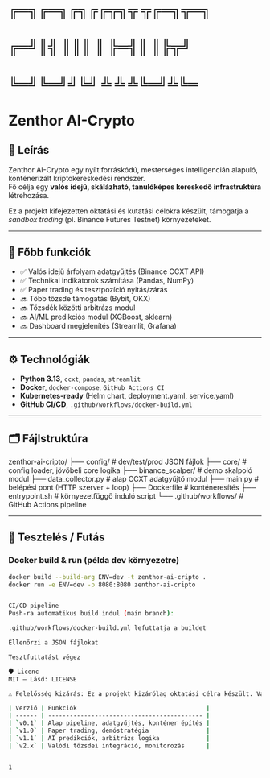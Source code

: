 ﻿# ╔═╗╔═╗╔╗╔╔╦╗╦ ╦╔═╗╦═╗  
# ╔═╝║╣ ║║║ ║ ╠═╣║ ║╠╦╝  
# ╚═╝╚═╝╝╚╝ ╩ ╩ ╩╚═╝╩╚═  
# Zenthor AI-Crypto

## 🧠 Leírás

Zenthor AI-Crypto egy nyílt forráskódú, mesterséges intelligencián alapuló, konténerizált kriptokereskedési rendszer.  
Fő célja egy **valós idejű, skálázható, tanulóképes kereskedő infrastruktúra** létrehozása.

Ez a projekt kifejezetten oktatási és kutatási célokra készült, támogatja a *sandbox trading* (pl. Binance Futures Testnet) környezeteket.

---

## 🔧 Főbb funkciók

- ✅ Valós idejű árfolyam adatgyűjtés (Binance CCXT API)
- ✅ Technikai indikátorok számítása (Pandas, NumPy)
- ✅ Paper trading és tesztpozíció nyitás/zárás
- 🔜 Több tőzsde támogatás (Bybit, OKX)
- 🔜 Tőzsdék közötti arbitrázs modul
- 🔜 AI/ML predikciós modul (XGBoost, sklearn)
- 🔜 Dashboard megjelenítés (Streamlit, Grafana)

---

## ⚙️ Technológiák

- **Python 3.13**, `ccxt`, `pandas`, `streamlit`
- **Docker**, `docker-compose`, `GitHub Actions CI`
- **Kubernetes-ready** (Helm chart, deployment.yaml, service.yaml)
- **GitHub CI/CD**, `.github/workflows/docker-build.yml`

---

## 🗂️ Fájlstruktúra
zenthor-ai-cripto/
├── config/ # dev/test/prod JSON fájlok
├── core/ # config loader, jövőbeli core logika
├── binance_scalper/ # demo skalpoló modul
├── data_collector.py # alap CCXT adatgyűjtő modul
├── main.py # belépési pont (HTTP szerver + loop)
├── Dockerfile # konténeresítés
├── entrypoint.sh # környezetfüggő induló script
└── .github/workflows/ # GitHub Actions pipeline


---

## 🧪 Tesztelés / Futás

### Docker build & run (példa dev környezetre)

```bash
docker build --build-arg ENV=dev -t zenthor-ai-cripto .
docker run -e ENV=dev -p 8080:8080 zenthor-ai-cripto


CI/CD pipeline
Push-ra automatikus build indul (main branch):

.github/workflows/docker-build.yml lefuttatja a buildet

Ellenőrzi a JSON fájlokat

Tesztfuttatást végez

🛡️ Licenc
MIT – Lásd: LICENSE

⚠️ Felelősség kizárás: Ez a projekt kizárólag oktatási célra készült. Valódi pénzügyi műveletek végrehajtása kizárólag saját felelősségre történik.

| Verzió | Funkciók                                    |
| ------ | ------------------------------------------- |
| `v0.1` | Alap pipeline, adatgyűjtés, konténer építés |
| `v1.0` | Paper trading, demóstratégia                |
| `v1.1` | AI predikciók, arbitrázs logika             |
| `v2.x` | Valódi tőzsdei integráció, monitorozás      |


1  
 